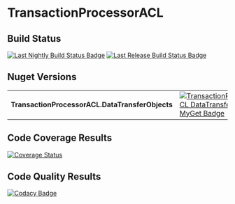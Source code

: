 # TransactionProcessorACL

## Build Status

[![Last Nightly Build Status Badge](https://github.com/TransactionProcessing/TransactionProcessorACL/workflows/Nightly%20Build/badge.svg)](https://github.com/TransactionProcessing/TransactionProcessorACL/workflows/Nightly%20Build/badge.svg)
[![Last Release Build Status Badge](https://github.com/TransactionProcessing/TransactionProcessorACL/workflows/Release/badge.svg)](https://github.com/TransactionProcessing/TransactionProcessorACL/workflows/Release/badge.svg)


## Nuget Versions
|||
| --- | --- |
| **TransactionProcessorACL.DataTransferObjects** | [![TransactionProcessorACL DataTransferObjects MyGet Badge](https://buildstats.info/myget/transactionprocessing/TransactionProcessorACL.DataTransferObjects)](https://buildstats.info/myget/transactionprocessing/TransactionProcessorACL.DataTransferObjects) |

## Code Coverage Results

[![Coverage Status](https://coveralls.io/repos/github/StuartFerguson/TransactionProcessorACL/badge.svg)](https://coveralls.io/github/StuartFerguson/TransactionProcessorACL)

## Code Quality Results

[![Codacy Badge](https://api.codacy.com/project/badge/Grade/0c614670e9e34ddba1d04c0d790fc969)](https://www.codacy.com/manual/stuart_ferguson1/TransactionProcessorACL?utm_source=github.com&amp;utm_medium=referral&amp;utm_content=TransactionProcessing/TransactionProcessorACL&amp;utm_campaign=Badge_Grade)
